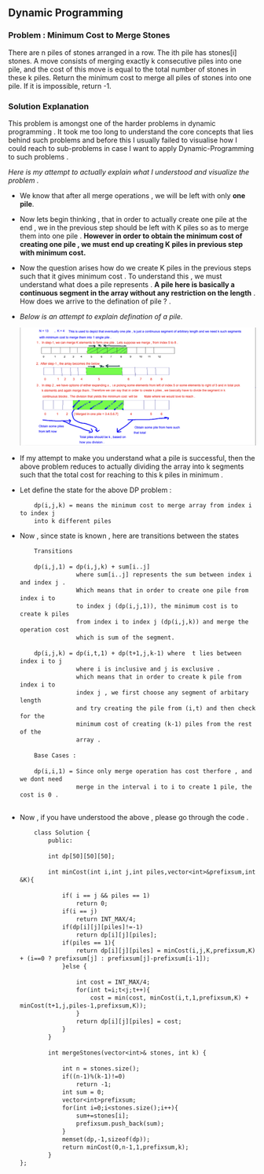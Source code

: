 ##  Dynamic Programming 

### Problem : Minimum Cost to Merge Stones
There are n piles of stones arranged in a row. The ith pile has stones[i] stones.
A move consists of merging exactly k consecutive piles into one pile, and the cost of this move is equal to the total number of stones in these k piles.
Return the minimum cost to merge all piles of stones into one pile. If it is impossible, return -1.

### Solution Explanation

This problem is amongst one of the harder problems in dynamic programming . It took me too long to understand the core concepts that lies behind such problems and before this I usually failed to visualise how I could reach to sub-problems in case I want to apply Dynamic-Programming to such problems . 


*Here is my attempt to actually explain what I understood and visualize the problem .* 


-  We know that after all merge operations , we will be left with only **one pile**.


-  Now lets begin thinking , that in order to actually create one pile at the end , we
    in the previous step should be left with  K piles so as to merge them into one pile . **However in order to obtain the minimum cost of creating one pile , we must end up creating K piles in previous step with minimum cost.**


-  Now the question arises how do we create K piles in the previous steps such that
    it gives minimum cost . To understand this , we must understand what does a pile
    represents . **A pile here is basically a continuous segment in the array without any restriction on the length** . How does we arrive to the defination of pile ? .


-  *Below is an attempt to explain defination of a pile.* 

   ![Description of a pile](/images/Screenshot.png) 


-  If my attempt to make you understand what a pile is successful, then the above problem
    reduces to actually dividing the array into k segments such that the total cost for 
    reaching to this k piles in minimum . 


-  Let define the state for the above DP problem :

   ``` 
       dp(i,j,k) = means the minimum cost to merge array from index i to index j 
       into k different piles 
   
   ```

- Now , since state is known , here are transitions between the states 
   
   
   ``` 
       Transitions 

       dp(i,j,1) = dp(i,j,k) + sum[i..j]
                   where sum[i..j] represents the sum between index i and index j .
                   Which means that in order to create one pile from index i to 
                   to index j (dp(i,j,1)), the minimum cost is to create k piles 
                   from index i to index j (dp(i,j,k)) and merge the operation cost
                   which is sum of the segment.               

       dp(i,j,k) = dp(i,t,1) + dp(t+1,j,k-1) where  t lies between index i to j 
                   where i is inclusive and j is exclusive .
                   which means that in order to create k pile from index i to 
                   index j , we first choose any segment of arbitary length 
                   and try creating the pile from (i,t) and then check for the
                   minimum cost of creating (k-1) piles from the rest of the 
                   array .

       Base Cases :
       
       dp(i,i,1) = Since only merge operation has cost therfore , and we dont need 
                   merge in the interval i to i to create 1 pile, the cost is 0 . 


   ```


- Now , if you have understood the above , please go through the code .  


    ```
        class Solution {
            public:
    
            int dp[50][50][50];
    
            int minCost(int i,int j,int piles,vector<int>&prefixsum,int &K){
                
                if( i == j && piles == 1)
                    return 0;
                if(i == j)
                    return INT_MAX/4;
                if(dp[i][j][piles]!=-1)
                    return dp[i][j][piles];
                if(piles == 1){
                    return dp[i][j][piles] = minCost(i,j,K,prefixsum,K) + (i==0 ? prefixsum[j] : prefixsum[j]-prefixsum[i-1]);
                }else {
                    
                    int cost = INT_MAX/4;
                    for(int t=i;t<j;t++){
                        cost = min(cost, minCost(i,t,1,prefixsum,K) + minCost(t+1,j,piles-1,prefixsum,K));                
                    }
                    return dp[i][j][piles] = cost;
                }
            }
    
            int mergeStones(vector<int>& stones, int k) {
                
                int n = stones.size();
                if((n-1)%(k-1)!=0)
                    return -1;
                int sum = 0;
                vector<int>prefixsum;
                for(int i=0;i<stones.size();i++){
                    sum+=stones[i];
                    prefixsum.push_back(sum);
                }
                memset(dp,-1,sizeof(dp));
                return minCost(0,n-1,1,prefixsum,k);
            }
    };
    ```
       

                   
        






   

 















